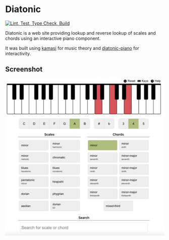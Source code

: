# Diatonic

[![Lint, Test, Type Check, Build](https://github.com/vegardege/diatonic/actions/workflows/ci.yml/badge.svg)](https://github.com/vegardege/diatonic/actions/workflows/ci.yml)

Diatonic is a web site providing lookup and reverse lookup of scales and chords
using an interactive piano component.

It was built using [kamasi](https://github.com/vegardege/kamasi) for music
theory and [diatonic-piano](https://github.com/vegardege/diatonic-piano) for
interactivity.

## Screenshot

![Web site screenshot](assets/diatonic.png)
